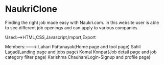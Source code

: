 # NaukriClone

Finding the right job made easy with Naukri.com.
In this website user is  able to see different job openings and can apply to various companies.

Used:-->HTML,CSS,Javascript,Import,Export

Members:--->
Lahari Pattanayak(Home page and tool page)
Sahil Lagad(Landing page and jobs page)
Komal Konpar(Job detail page and job category filter page)
Karishma Chauhan(Login-Signup and profile page)
